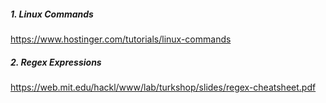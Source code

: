 ##### 1. Linux Commands
https://www.hostinger.com/tutorials/linux-commands

##### 2. Regex Expressions
https://web.mit.edu/hackl/www/lab/turkshop/slides/regex-cheatsheet.pdf
